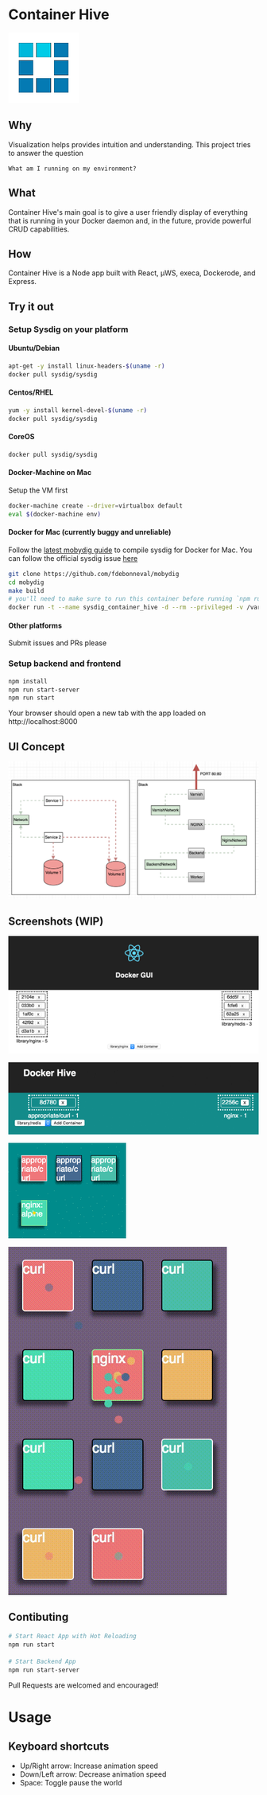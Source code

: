 # Container Hive

![Screenshot](public/images/squares.gif)

## Why

Visualization helps provides intuition and understanding. This project tries to answer the question

    What am I running on my environment?

## What

Container Hive's main goal is to give a user friendly display of everything that is running in your Docker daemon and, in the future, provide powerful CRUD capabilities. 

## How

Container Hive is a Node app built with React, µWS, execa, Dockerode, and Express.

## Try it out

### Setup Sysdig on your platform

#### Ubuntu/Debian

```bash
apt-get -y install linux-headers-$(uname -r)
docker pull sysdig/sysdig
```

#### Centos/RHEL

```bash
yum -y install kernel-devel-$(uname -r)
docker pull sysdig/sysdig
```

#### CoreOS

```bash
docker pull sysdig/sysdig
```

#### Docker-Machine on Mac

Setup the VM first

```bash
docker-machine create --driver=virtualbox default
eval $(docker-machine env)
```

#### Docker for Mac (currently buggy and unreliable)

Follow the [latest mobydig guide](https://github.com/fdebonneval/mobydig) to compile sysdig for Docker for Mac. You can follow the official sysdig issue [here](https://github.com/draios/sysdig/issues/637)

```bash
git clone https://github.com/fdebonneval/mobydig
cd mobydig
make build
# you'll need to make sure to run this container before running `npm run start-server` which will match the container name and listen to its logs
docker run -t --name sysdig_container_hive -d --rm --privileged -v /var/run/docker.sock:/host/var/run/docker.sock -v /dev:/host/dev -v /proc:/host/proc:ro -v /lib/modules:/host/lib/modules:ro -v /usr:/host/usr:ro -v /usr/bin/docker:/usr/bin/docker:ro mobydig:dev sysdig -pc evt.type=accept
```

#### Other platforms

Submit issues and PRs please

### Setup backend and frontend

```bash
npm install
npm run start-server
npm run start
```

Your browser should open a new tab with the app loaded on http://localhost:8000

## UI Concept

![Concept](public/images/ComponentConcept.png)

## Screenshots (WIP)

![Screenshot](public/images/ScreenShot2016-08-13-10.53.33AM.png)

![Screenshot](public/images/network_request.gif)

![Screenshot](public/images/network_request2.gif)

![Screenshot](public/images/colored-particles.gif)

## Contibuting

```bash
# Start React App with Hot Reloading
npm run start

# Start Backend App
npm run start-server
```

Pull Requests are welcomed and encouraged!

# Usage

## Keyboard shortcuts

* Up/Right arrow: Increase animation speed
* Down/Left arrow: Decrease animation speed
* Space: Toggle pause the world

